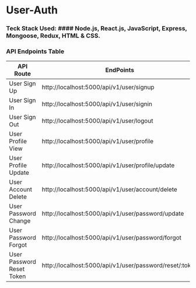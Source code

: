 # User-Auth

### Teck Stack Used: #### Node.js, React.js, JavaScript, Express, Mongoose, Redux, HTML & CSS.


### API Endpoints Table
| API Route                 | EndPoints                                               |
| ------------------------- | ------------------------------------------------------- |
| User Sign Up              | http://localhost:5000/api/v1/user/signup                |
| User Sign In              | http://localhost:5000/api/v1/user/signin                |
| User Sign Out             | http://localhost:5000/api/v1/user/logout                |
| User Profile View         | http://localhost:5000/api/v1/user/profile               |
| User Profile Update       | http://localhost:5000/api/v1/user/profile/update        |
| User Account Delete       | http://localhost:5000/api/v1/user/account/delete        |
| User Password Change      | http://localhost:5000/api/v1/user/password/update       |
| User Password Forgot      | http://localhost:5000/api/v1/user/password/forgot       |
| User Password Reset Token | http://localhost:5000/api/v1/user/password/reset/:token |
